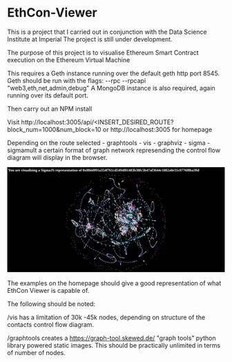 # EthCon-Viewer

This is a project that I carried out in conjunction with the Data Science Institute at Imperial
The project is still under development.

The purpose of this project is to visualise Ethereum Smart Contract execution on the Ethereum Virtual Machine

This requires a Geth instance running over the default geth http port 8545. Geth should be run with the flags: --rpc --rpcapi "web3,eth,net,admin,debug"
A MongoDB instance is also required, again running over its default port.

Then carry out an NPM install

Visit http://localhost:3005/api/<INSERT_DESIRED_ROUTE?block_num=1000&num_block=10 or http://localhost:3005 for homepage

Depending on the route selected - graphtools
                                - vis
                                - graphviz
                                - sigma
                                -sigmamult
a certain format of graph network represending the control flow diagram will display in the browser.

![Alt text](./gitreadmefiles/sigmajshomepage.png?raw=true "SigmaJS representation of one EVM invocation execution trace diagram")

The examples on the homepage should give a good representation of what EthCon Viewer is capable of.

The following should be noted:

/vis has a limitation of 30k -45k nodes, depending on structure of the contacts control flow diagram.

/graphtools creates a https://graph-tool.skewed.de/ "graph tools" python library powered static images.
This should be practically unlimited in terms of number of nodes.
